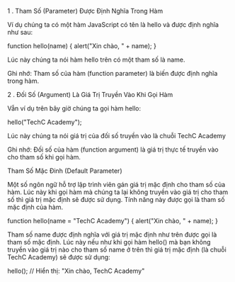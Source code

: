 1 . Tham Số (Parameter) Được Định Nghĩa Trong Hàm

Ví dụ chúng ta có một hàm JavaScript có tên là hello và được định nghĩa như sau:

function hello(name) {
    alert("Xin chào, " + name);
}

Lúc này chúng ta nói hàm hello trên có một tham số là name.

Ghi nhớ: Tham số của hàm (function parameter) là biến được định nghĩa trong hàm.

2 . Đối Số (Argument) Là Giá Trị Truyền Vào Khi Gọi Hàm

Vẫn ví dụ trên bây giờ chúng ta gọi hàm hello:

hello("TechC Academy");

Lúc này chúng ta nói giá trị của đối số truyền vào là chuỗi TechC Academy

Ghi nhớ: Đối số của hàm (function argument) là giá trị thực tế truyền vào cho tham số khi gọi hàm.

Tham Số Mặc Đinh (Default Parameter)

Một số ngôn ngữ hỗ trợ lập trình viên gán giá trị mặc định cho tham số của hàm. Lúc này khi gọi hàm mà chúng ta lại không truyền vào giá trị cho tham số thì giá trị mặc định sẽ được sử dụng. Tính năng này được gọi là tham số mặc định của hàm.

function hello(name = "TechC Academy") {
     alert("Xin chào, " + name);
}

Tham số name được định nghĩa với giá trị mặc định như trên được gọi là tham số mặc định. Lúc này nếu như khi gọi hàm hello() mà bạn không truyền vào giá trị nào cho tham số name ở trên thì giá trị mặc định (là chuỗi TechC Academy) sẽ được sử dụng:

hello(); // Hiển thị: "Xin chào, TechC Academy"